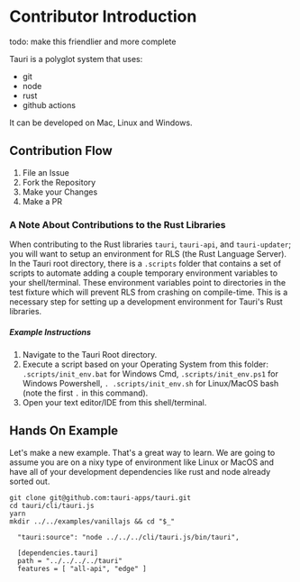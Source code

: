 # Contributor Introduction

todo: make this friendlier and more complete

Tauri is a polyglot system that uses:
- git
- node
- rust
- github actions

It can be developed on Mac, Linux and Windows.

## Contribution Flow
1. File an Issue
2. Fork the Repository
3. Make your Changes
4. Make a PR

### A Note About Contributions to the Rust Libraries
When contributing to the Rust libraries `tauri`, `tauri-api`, and `tauri-updater`; you will want to setup an environment for RLS (the Rust Language Server). In the Tauri root directory, there is a `.scripts` folder that contains a set of scripts to automate adding a couple temporary environment variables to your shell/terminal. These environment variables point to directories in the test fixture which will prevent RLS from crashing on compile-time. This is a necessary step for setting up a development environment for Tauri's Rust libraries.

##### *Example Instructions*
1. Navigate to the Tauri Root directory.
2. Execute a script based on your Operating System from this folder: `.scripts/init_env.bat` for Windows Cmd, `.scripts/init_env.ps1` for Windows Powershell, `. .scripts/init_env.sh` for Linux/MacOS bash (note the first `.` in this command).
3. Open your text editor/IDE from this shell/terminal.

## Hands On Example
Let's make a new example. That's a great way to learn. We are going to assume you are on a nixy type of environment like Linux or MacOS and have all of your development dependencies like rust and node already sorted out.

```
git clone git@github.com:tauri-apps/tauri.git
cd tauri/cli/tauri.js
yarn
mkdir ../../examples/vanillajs && cd "$_"
```

```
  "tauri:source": "node ../../../cli/tauri.js/bin/tauri",
```

```
  [dependencies.tauri]
  path = "../../../../tauri"
  features = [ "all-api", "edge" ]
```
